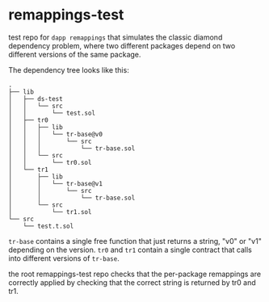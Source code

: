 # remappings-test

test repo for `dapp remappings` that simulates the classic diamond dependency problem, where two
different packages depend on two different versions of the same package.

The dependency tree looks like this:

```
.
├── lib
│   ├── ds-test
│   │   └── src
│   │       └── test.sol
│   ├── tr0
│   │   ├── lib
│   │   │   └── tr-base@v0
│   │   │       └── src
│   │   │           └── tr-base.sol
│   │   └── src
│   │       └── tr0.sol
│   └── tr1
│       ├── lib
│       │   └── tr-base@v1
│       │       └── src
│       │           └── tr-base.sol
│       └── src
│           └── tr1.sol
└── src
    └── test.t.sol

```

`tr-base` contains a single free function that just returns a string, "v0" or "v1" depending on the version.
`tr0` and `tr1` contain a single contract that calls into different versions of `tr-base`.

the root remappings-test repo checks that the per-package remappings are correctly applied by checking that
the correct string is returned by tr0 and tr1.

